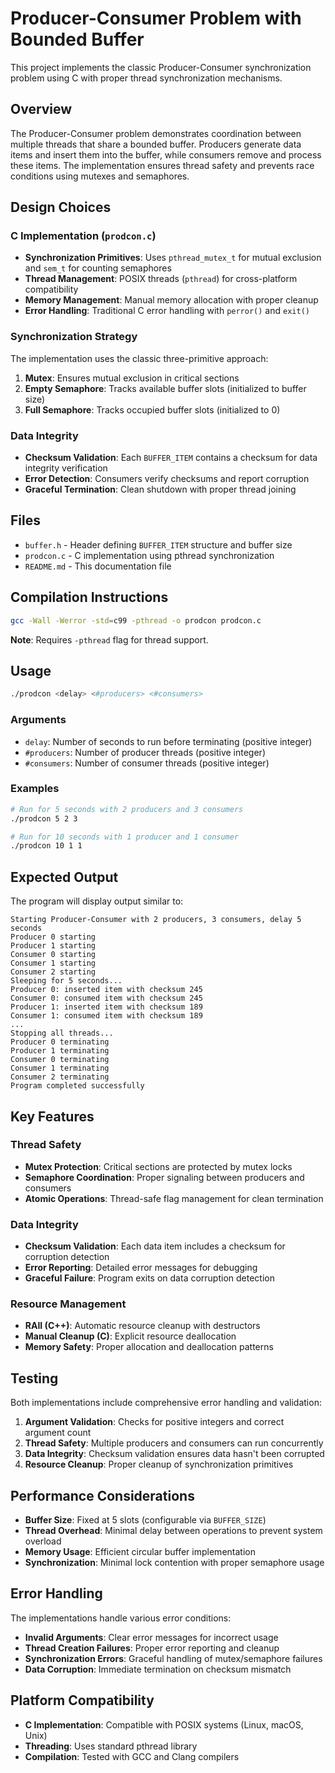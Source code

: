 # Producer-Consumer Problem with Bounded Buffer

This project implements the classic Producer-Consumer synchronization problem using C with proper thread synchronization mechanisms.

## Overview

The Producer-Consumer problem demonstrates coordination between multiple threads that share a bounded buffer. Producers generate data items and insert them into the buffer, while consumers remove and process these items. The implementation ensures thread safety and prevents race conditions using mutexes and semaphores.

## Design Choices

### C Implementation (`prodcon.c`)
- **Synchronization Primitives**: Uses `pthread_mutex_t` for mutual exclusion and `sem_t` for counting semaphores
- **Thread Management**: POSIX threads (`pthread`) for cross-platform compatibility
- **Memory Management**: Manual memory allocation with proper cleanup
- **Error Handling**: Traditional C error handling with `perror()` and `exit()`

### Synchronization Strategy
The implementation uses the classic three-primitive approach:
1. **Mutex**: Ensures mutual exclusion in critical sections
2. **Empty Semaphore**: Tracks available buffer slots (initialized to buffer size)
3. **Full Semaphore**: Tracks occupied buffer slots (initialized to 0)

### Data Integrity
- **Checksum Validation**: Each `BUFFER_ITEM` contains a checksum for data integrity verification
- **Error Detection**: Consumers verify checksums and report corruption
- **Graceful Termination**: Clean shutdown with proper thread joining

## Files

- `buffer.h` - Header defining `BUFFER_ITEM` structure and buffer size
- `prodcon.c` - C implementation using pthread synchronization
- `README.md` - This documentation file

## Compilation Instructions

```bash
gcc -Wall -Werror -std=c99 -pthread -o prodcon prodcon.c
```

**Note**: Requires `-pthread` flag for thread support.

## Usage

```bash
./prodcon <delay> <#producers> <#consumers>
```

### Arguments
- `delay`: Number of seconds to run before terminating (positive integer)
- `#producers`: Number of producer threads (positive integer)
- `#consumers`: Number of consumer threads (positive integer)

### Examples
```bash
# Run for 5 seconds with 2 producers and 3 consumers
./prodcon 5 2 3

# Run for 10 seconds with 1 producer and 1 consumer
./prodcon 10 1 1
```

## Expected Output

The program will display output similar to:

```
Starting Producer-Consumer with 2 producers, 3 consumers, delay 5 seconds
Producer 0 starting
Producer 1 starting
Consumer 0 starting
Consumer 1 starting
Consumer 2 starting
Sleeping for 5 seconds...
Producer 0: inserted item with checksum 245
Consumer 0: consumed item with checksum 245
Producer 1: inserted item with checksum 189
Consumer 1: consumed item with checksum 189
...
Stopping all threads...
Producer 0 terminating
Producer 1 terminating
Consumer 0 terminating
Consumer 1 terminating
Consumer 2 terminating
Program completed successfully
```

## Key Features

### Thread Safety
- **Mutex Protection**: Critical sections are protected by mutex locks
- **Semaphore Coordination**: Proper signaling between producers and consumers
- **Atomic Operations**: Thread-safe flag management for clean termination

### Data Integrity
- **Checksum Validation**: Each data item includes a checksum for corruption detection
- **Error Reporting**: Detailed error messages for debugging
- **Graceful Failure**: Program exits on data corruption detection

### Resource Management
- **RAII (C++)**: Automatic resource cleanup with destructors
- **Manual Cleanup (C)**: Explicit resource deallocation
- **Memory Safety**: Proper allocation and deallocation patterns

## Testing

Both implementations include comprehensive error handling and validation:

1. **Argument Validation**: Checks for positive integers and correct argument count
2. **Thread Safety**: Multiple producers and consumers can run concurrently
3. **Data Integrity**: Checksum validation ensures data hasn't been corrupted
4. **Resource Cleanup**: Proper cleanup of synchronization primitives

## Performance Considerations

- **Buffer Size**: Fixed at 5 slots (configurable via `BUFFER_SIZE`)
- **Thread Overhead**: Minimal delay between operations to prevent system overload
- **Memory Usage**: Efficient circular buffer implementation
- **Synchronization**: Minimal lock contention with proper semaphore usage

## Error Handling

The implementations handle various error conditions:

- **Invalid Arguments**: Clear error messages for incorrect usage
- **Thread Creation Failures**: Proper error reporting and cleanup
- **Synchronization Errors**: Graceful handling of mutex/semaphore failures
- **Data Corruption**: Immediate termination on checksum mismatch

## Platform Compatibility

- **C Implementation**: Compatible with POSIX systems (Linux, macOS, Unix)
- **Threading**: Uses standard pthread library
- **Compilation**: Tested with GCC and Clang compilers
